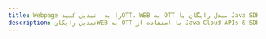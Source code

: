 ---title: Webpage را به  تبدیل کنیدOTT، WEB به OTT مبدل رایگان یا Java SDKdescription: تبدیل رایگانWEB به OTT با استفاده از Java Cloud APIs & SDK همچنین اسناد PDF را در Cloud ایجاد، ویرایش و رندر کنید.---